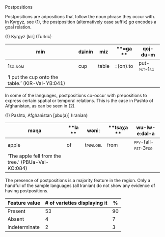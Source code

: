 Postpositions

Postpositions are adpositions that follow the noun phrase they occur
with. In Kyrgyz, see ‎(1), the postposition (alternatively case suffix)
*ga* encodes a goal relation.

(1) <span id="_Ref531867975" class="anchor"></span>Kyrgyz
    \[kir\] (Turkic)

| min                                                   | dʑinin | miz   | **=ga ** | qoj-du-m                                                  |
|-------------------------------------------------------|--------|-------|----------|-----------------------------------------------------------|
| <span style="font-variant:small-caps;">1sg.nom</span> | cup    | table | =(on).to | put-<span style="font-variant:small-caps;">pst-1sg</span> |
| ‘I put the cup onto the table.’ (KIR-Val-YB:041)      |

In some of the languages, postpositions co-occur with prepositions to
express certain spatial or temporal relations. This is the case in
Pashto of Afghanistan, as can be seen in ‎(2).

(1) <span id="_Ref12434196" class="anchor"></span>Pashto, Afghanistan
    \[pbu(a)\] (Iranian)

| məɳa                                              | **la ** | wəniː                                                  | **tsaχa ** | wu-lw-eːdəl-a                                                                                                 |
|---------------------------------------------------|---------|--------------------------------------------------------|------------|---------------------------------------------------------------------------------------------------------------|
| apple                                             | of      | tree.<span style="font-variant:small-caps;">obl</span> | from       | <span style="font-variant:small-caps;">pfv</span>-fall-<span style="font-variant:small-caps;">pst-3fsg</span> |
| ‘The apple fell from the tree.’ (PBUa-Val-KO:084) |

The presence of postpositions is a majority feature in the region. Only
a handful of the sample languages (all Iranian) do not show any evidence
of having postpositions.

| Feature value | \# of varieties displaying it | %   |
|---------------|-------------------------------|-----|
| Present       | 53                            | 90  |
| Absent        | 4                             | 7   |
| Indeterminate | 2                             | 3   |


